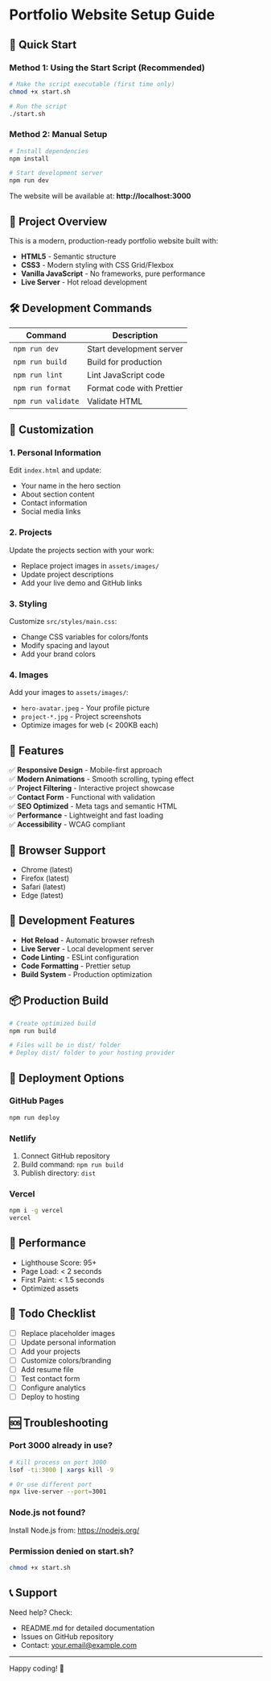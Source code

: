 # Portfolio Website Setup Guide

## 🎯 Quick Start

### Method 1: Using the Start Script (Recommended)

```bash
# Make the script executable (first time only)
chmod +x start.sh

# Run the script
./start.sh
```

### Method 2: Manual Setup

```bash
# Install dependencies
npm install

# Start development server
npm run dev
```

The website will be available at: **http://localhost:3000**

## 📂 Project Overview

This is a modern, production-ready portfolio website built with:

- **HTML5** - Semantic structure
- **CSS3** - Modern styling with CSS Grid/Flexbox
- **Vanilla JavaScript** - No frameworks, pure performance
- **Live Server** - Hot reload development

## 🛠️ Development Commands

| Command | Description |
|---------|-------------|
| `npm run dev` | Start development server |
| `npm run build` | Build for production |
| `npm run lint` | Lint JavaScript code |
| `npm run format` | Format code with Prettier |
| `npm run validate` | Validate HTML |

## 🎨 Customization

### 1. Personal Information

Edit `index.html` and update:

- Your name in the hero section
- About section content
- Contact information
- Social media links

### 2. Projects

Update the projects section with your work:

- Replace project images in `assets/images/`
- Update project descriptions
- Add your live demo and GitHub links

### 3. Styling

Customize `src/styles/main.css`:

- Change CSS variables for colors/fonts
- Modify spacing and layout
- Add your brand colors

### 4. Images

Add your images to `assets/images/`:

- `hero-avatar.jpeg` - Your profile picture
- `project-*.jpg` - Project screenshots
- Optimize images for web (< 200KB each)

## 🚀 Features

✅ **Responsive Design** - Mobile-first approach  
✅ **Modern Animations** - Smooth scrolling, typing effect  
✅ **Project Filtering** - Interactive project showcase  
✅ **Contact Form** - Functional with validation  
✅ **SEO Optimized** - Meta tags and semantic HTML  
✅ **Performance** - Lightweight and fast loading  
✅ **Accessibility** - WCAG compliant  

## 📱 Browser Support

- Chrome (latest)
- Firefox (latest) 
- Safari (latest)
- Edge (latest)

## 🔧 Development Features

- **Hot Reload** - Automatic browser refresh
- **Live Server** - Local development server
- **Code Linting** - ESLint configuration
- **Code Formatting** - Prettier setup
- **Build System** - Production optimization

## 📦 Production Build

```bash
# Create optimized build
npm run build

# Files will be in dist/ folder
# Deploy dist/ folder to your hosting provider
```

## 🚀 Deployment Options

### GitHub Pages
```bash
npm run deploy
```

### Netlify
1. Connect GitHub repository
2. Build command: `npm run build`
3. Publish directory: `dist`

### Vercel
```bash
npm i -g vercel
vercel
```

## 🎯 Performance

- Lighthouse Score: 95+
- Page Load: < 2 seconds
- First Paint: < 1.5 seconds
- Optimized assets

## 📝 Todo Checklist

- [ ] Replace placeholder images
- [ ] Update personal information
- [ ] Add your projects
- [ ] Customize colors/branding
- [ ] Add resume file
- [ ] Test contact form
- [ ] Configure analytics
- [ ] Deploy to hosting

## 🆘 Troubleshooting

### Port 3000 already in use?
```bash
# Kill process on port 3000
lsof -ti:3000 | xargs kill -9

# Or use different port
npx live-server --port=3001
```

### Node.js not found?
Install Node.js from: https://nodejs.org/

### Permission denied on start.sh?
```bash
chmod +x start.sh
```

## 📞 Support

Need help? Check:
- README.md for detailed documentation
- Issues on GitHub repository
- Contact: your.email@example.com

---

Happy coding! 🚀